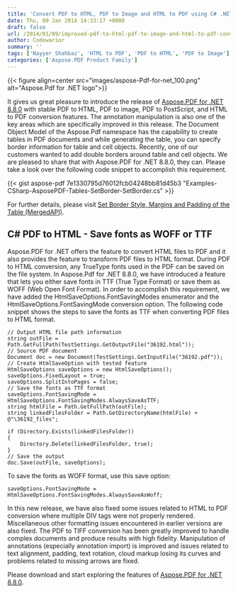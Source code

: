 ```yaml
---
title: 'Convert PDF to HTML, PDF to Image and HTML to PDF using C# .NET'
date: Thu, 09 Jan 2014 14:33:17 +0000
draft: false
url: /2014/01/09/improved-pdf-to-html-pdf-to-image-and-html-to-pdf-conversion-in-aspose.pdf-for-.net-8.8.0/
author: Codewarior
summary: ''
tags: ['Nayyer Shahbaz', 'HTML to PDF', 'PDF to HTML', 'PDF to Image']
categories: ['Aspose.PDF Product Family']
---
```




{{< figure align=center src="images/aspose-Pdf-for-net_100.png" alt="Aspose.Pdf for .NET logo">}}


It gives us great pleasure to introduce the release of [Aspose.PDF for .NET 8.8.0][1] with stable PDF to HTML, PDF to image, PDF to PostScript, and HTML to PDF conversion features. The annotation manipulation is also one of the key areas which are specifically improved in this release. The Document Object Model of the Aspose.Pdf namespace has the capability to create tables in PDF documents and while generating the table, you can specify border information for table and cell objects. Recently, one of our customers wanted to add double borders around table and cell objects. We are pleased to share that with Aspose.PDF for .NET 8.8.0, they can. Please take a look over the following code snippet to accomplish this requirement.

{{< gist aspose-pdf 7e1330795d76012fcb04248bb81d45b3 "Examples-CSharp-AsposePDF-Tables-SetBorder-SetBorder.cs" >}}

For further details, please visit [Set Border Style, Margins and Padding of the Table (MergedAPI)][2].

## C# PDF to HTML - Save fonts as WOFF or TTF

Aspose.PDF for .NET offers the feature to convert HTML files to PDF and it also provides the feature to transform PDF files to HTML format. During PDF to HTML conversion, any TrueType fonts used in the PDF can be saved on the file system. In Aspose.Pdf for .NET 8.8.0, we have introduced a feature that lets you either save fonts in TTF (True Type Format) or save them as WOFF (Web Open Font Format). In order to accomplish this requirement, we have added the HtmlSaveOptions.FontSavingModes enumerator and the HtmlSaveOptions.FontSavingMode conversion option. The following code snippet shows the steps to save the fonts as TTF when converting PDF files to HTML format.

```
// Output HTML file path information
string outFile = Path.GetFullPath(TestSettings.GetOutputFile("36192.html"));
// Source PDF document
Document doc = new Document(TestSettings.GetInputFile("36192.pdf"));
// Create HtmlSaveOption with tested feature
HtmlSaveOptions saveOptions = new HtmlSaveOptions();
saveOptions.FixedLayout = true;
saveOptions.SplitIntoPages = false;
// Save the fonts as TTF format
saveOptions.FontSavingMode = HtmlSaveOptions.FontSavingModes.AlwaysSaveAsTTF;
string htmlFile = Path.GetFullPath(outFile);
string linkedFilesFolder = Path.GetDirectoryName(htmlFile) + @"\36192_files";

if (Directory.Exists(linkedFilesFolder))
{
    Directory.Delete(linkedFilesFolder, true);
}
// Save the output
doc.Save(outFile, saveOptions);
```

To save the fonts as WOFF format, use this save option:

```
saveOptions.FontSavingMode = HtmlSaveOptions.FontSavingModes.AlwaysSaveAsWoff;
```

In this new release, we have also fixed some issues related to HTML to PDF conversion where multiple DIV tags were not properly rendered. Miscellaneous other formatting issues encountered in earlier versions are also fixed. The PDF to TIFF conversion has been greatly improved to handle complex documents and produce results with high fidelity. Manipulation of annotations (especially annotation import) is improved and issues related to text alignment, padding, text rotation, cloud markup losing its curves and problems related to missing arrows are fixed.

Please download and start exploring the features of [Aspose.PDF for .NET 8.8.0][3].




[1]: https://downloads.aspose.com/pdf/net
[2]: https://docs.aspose.com/display/pdfnet/Manipulate+and+Integrate+Table
[3]: https://downloads.aspose.com/pdf/net




